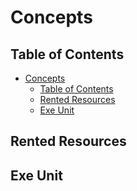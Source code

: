 # Concepts

## Table of Contents

<!-- TOC -->

- [Concepts](#concepts)
  - [Table of Contents](#table-of-contents)
  - [Rented Resources](#rented-resources)
  - [Exe Unit](#exe-unit)
  <!-- TOC -->

## Rented Resources

## Exe Unit
